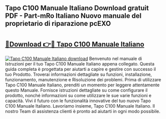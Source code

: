 ## Tapo C100 Manuale Italiano Download gratuit PDF - Part-mRo Italiano Nuovo manuale del proprietario di riparazione pcEXO

# <h2><a href="http://dfdnwn.blite.top/?on=Tapo+C100+Manuale+Italiano">🔗Download 👉🔴 Tapo C100 Manuale Italiano</a></h2>

[![Tapo C100 Manuale Italiano download](https://i.imgur.com/lujVjoI.png)](http://dfdnwn.blite.top/?on=Tapo+C100+Manuale+Italiano)
Benvenuto nel manuale di Istruzioni per il tuo Tapo C100 Manuale Italiano appena collegato. Questa guida completa è progettata per aiutarti a capire e gestire con successo il tuo Prodotto. Troverai informazioni dettagliate su funzioni, installazione, funzionamento, manutenzione e Risoluzione dei problemi. Prima di utilizzare Tapo C100 Manuale Italiano, prenditi un momento per leggere attentamente questo Manuale. Fornisce istruzioni dettagliate su come configurare il prodotto, nonché informazioni su come utilizzare le sue varie funzioni e capacità. Vivi il futuro con le funzionalità innovative del tuo nuovo Tapo C100 Manuale Italiano. Lavoriamo insieme, Tapo C100 Manuale Italiano. Il nostro Team di assistenza clienti è pronto ad aiutarti in ogni modo possibile.
